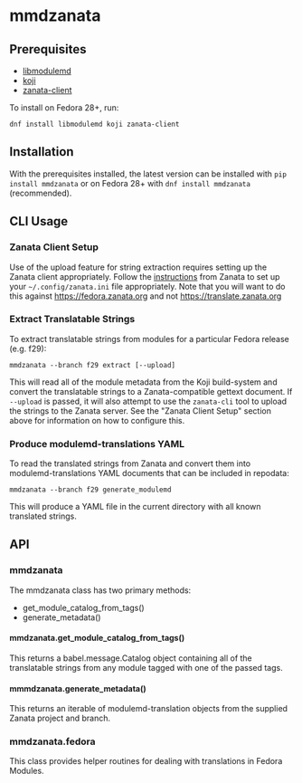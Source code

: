 # mmdzanata
## Prerequisites
* [libmodulemd](https://github.com/fedora-modularity/libmodulemd)
* [koji](https://pagure.io/koji)
* [zanata-client](https://github.com/zanata/zanata-client)

To install on Fedora 28+, run:
```
dnf install libmodulemd koji zanata-client
```

## Installation
With the prerequisites installed, the latest version can be installed with
`pip install mmdzanata` or on Fedora 28+ with `dnf install mmdzanata`
(recommended).

## CLI Usage
### Zanata Client Setup
Use of the upload feature for string extraction requires setting up the
Zanata client appropriately. Follow the
[instructions](http://docs.zanata.org/en/release/client/configuration/) from
Zanata to set up your `~/.config/zanata.ini` file appropriately. Note that
you will want to do this against
https://fedora.zanata.org
and not
https://translate.zanata.org

### Extract Translatable Strings
To extract translatable strings from modules for a particular Fedora
release (e.g. f29):
```
mmdzanata --branch f29 extract [--upload]
```
This will read all of the module metadata from the Koji build-system and
convert the translatable strings to a Zanata-compatible gettext document. If
 `--upload` is passed, it will also attempt to use the `zanata-cli` tool to
 upload the strings to the Zanata server. See the "Zanata Client Setup"
 section above for information on how to configure this.

 ### Produce modulemd-translations YAML
 To read the translated strings from Zanata and convert them into
 modulemd-translations YAML documents that can be included in repodata:
 ```
 mmdzanata --branch f29 generate_modulemd
 ```

 This will produce a YAML file in the current directory with all known
 translated strings.

## API
### mmdzanata
The mmdzanata class has two primary methods:
* get_module_catalog_from_tags()
* generate_metadata()

#### mmdzanata.get_module_catalog_from_tags()
This returns a babel.message.Catalog object containing all of the
translatable strings from any module tagged with one of the passed tags.

#### mmmdzanata.generate_metadata()
This returns an iterable of modulemd-translation objects from the supplied
Zanata project and branch.

### mmdzanata.fedora
This class provides helper routines for dealing with translations in Fedora
Modules.
